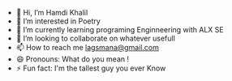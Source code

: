 - 👋 Hi, I’m Hamdi Khalil
- 👀 I’m interested in Poetry
- 🌱 I’m currently learning programing Enginneering with ALX SE
- 💞️ I’m looking to collaborate on whatever usefull
- 📫 How to reach me lagsmana@gmail.com
- 😄 Pronouns:  What do you mean !
- ⚡ Fun fact: I'm the tallest guy you ever Know

<!---
lagsmana13/lagsmana13 is a ✨ special ✨ repository because its `README.md` (this file) appears on your GitHub profile.
You can click the Preview link to take a look at your changes.
--->
